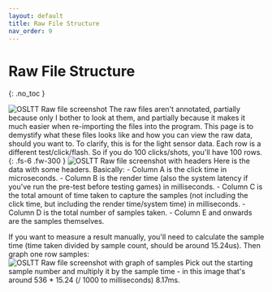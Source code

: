 ```yaml
---
layout: default
title: Raw File Structure
nav_order: 9
---
```


# Raw File Structure
{: .no_toc }

<img src="{{site.baseurl | prepend: site.url}}/assets/images/rawFile1.PNG" alt="OSLTT Raw file screenshot" />
The raw files aren't annotated, partially because only I bother to look at them, and partially because it makes it much easier when re-importing the files into the program. This page is to demystify what these files looks like and how you can view the raw data, should you want to. To clarify, this is for the light sensor data.
Each row is a different test/click/flash. So if you do 100 clicks/shots, you'll have 100 rows.
{: .fs-6 .fw-300 }

<img src="{{site.baseurl | prepend: site.url}}/assets/images/rawFile1.PNG" alt="OSLTT Raw file screenshot with headers" />
Here is the data with some headers. Basically:
- Column A is the click time in microseconds.
- Column B is the render time (also the system latency if you've run the pre-test before testing games) in milliseconds.
- Column C is the total amount of time taken to capture the samples (not including the click time, but including the render time/system time) in milliseconds.
- Column D is the total number of samples taken.
- Column E and onwards are the samples themselves.

If you want to measure a result manually, you'll need to calculate the sample time (time taken divided by sample count, should be around 15.24us). Then graph one row samples:
<img src="{{site.baseurl | prepend: site.url}}/assets/images/rawFile3.PNG" alt="OSLTT Raw file screenshot with graph of samples" />
Pick out the starting sample number and multiply it by the sample time - in this image that's around 536 * 15.24 (/ 1000 to milliseconds) 8.17ms.




